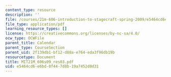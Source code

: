 ```yaml
---
content_type: resource
description: ''
file: /courses/21m-606-introduction-to-stagecraft-spring-2009/e5464cd6e6bd0f447d8b19a7452d8d31_MIT21M_606s09_res03.pdf
file_type: application/pdf
learning_resource_types: []
license: https://creativecommons.org/licenses/by-nc-sa/4.0/
ocw_type: OCWFile
parent_title: Calendar
parent_type: CourseSection
parent_uid: 2f139db1-bf12-d88a-e764-eda3f96db19b
resourcetype: Document
title: MIT21M_606s09_res03.pdf
uid: e5464cd6-e6bd-0f44-7d8b-19a7452d8d31
---
```

